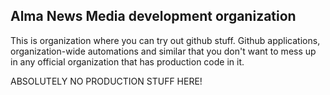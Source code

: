 ## Alma News Media development organization

This is organization where you can try out github stuff. Github applications, organization-wide automations and similar that you don't want to mess up in any official organization that has production code in it.

ABSOLUTELY NO PRODUCTION STUFF HERE!


